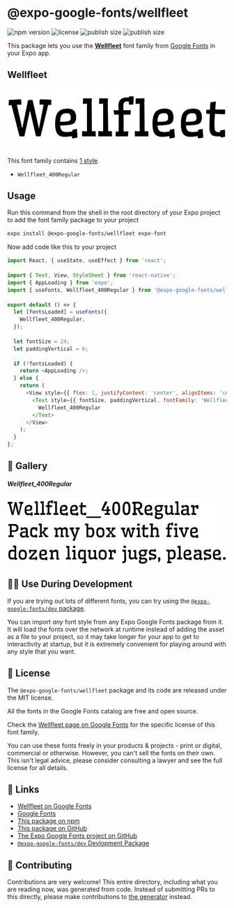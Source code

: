 # @expo-google-fonts/wellfleet

![npm version](https://flat.badgen.net/npm/v/@expo-google-fonts/wellfleet)
![license](https://flat.badgen.net/github/license/expo/google-fonts)
![publish size](https://flat.badgen.net/packagephobia/install/@expo-google-fonts/wellfleet)
![publish size](https://flat.badgen.net/packagephobia/publish/@expo-google-fonts/wellfleet)

This package lets you use the [**Wellfleet**](https://fonts.google.com/specimen/Wellfleet) font family from [Google Fonts](https://fonts.google.com/) in your Expo app.

## Wellfleet

![Wellfleet](./font-family.png)

This font family contains [1 style](#-gallery).

- `Wellfleet_400Regular`

## Usage

Run this command from the shell in the root directory of your Expo project to add the font family package to your project
```sh
expo install @expo-google-fonts/wellfleet expo-font
```

Now add code like this to your project
```js
import React, { useState, useEffect } from 'react';

import { Text, View, StyleSheet } from 'react-native';
import { AppLoading } from 'expo';
import { useFonts, Wellfleet_400Regular } from '@expo-google-fonts/wellfleet';

export default () => {
  let [fontsLoaded] = useFonts({
    Wellfleet_400Regular,
  });

  let fontSize = 24;
  let paddingVertical = 6;

  if (!fontsLoaded) {
    return <AppLoading />;
  } else {
    return (
      <View style={{ flex: 1, justifyContent: 'center', alignItems: 'center' }}>
        <Text style={{ fontSize, paddingVertical, fontFamily: 'Wellfleet_400Regular' }}>
          Wellfleet_400Regular
        </Text>
      </View>
    );
  }
};

```

## 🔡 Gallery

##### Wellfleet_400Regular
![Wellfleet_400Regular](./Wellfleet_400Regular.ttf.png)


## 👩‍💻 Use During Development

If you are trying out lots of different fonts, you can try using the [`@expo-google-fonts/dev` package](https://github.com/expo/google-fonts/tree/master/font-packages/dev#readme).

You can import *any* font style from any Expo Google Fonts package from it. It will load the fonts
over the network at runtime instead of adding the asset as a file to your project, so it may take longer
for your app to get to interactivity at startup, but it is extremely convenient
for playing around with any style that you want.

## 📖 License

The `@expo-google-fonts/wellfleet` package and its code are released under the MIT license.

All the fonts in the Google Fonts catalog are free and open source.

Check the [Wellfleet page on Google Fonts](https://fonts.google.com/specimen/Wellfleet) for the specific license of this font family.

You can use these fonts freely in your products & projects - print or digital, commercial or otherwise. However, you can't sell the fonts on their own. This isn't legal advice, please consider consulting a lawyer and see the full license for all details.

## 🔗 Links

- [Wellfleet on Google Fonts](https://fonts.google.com/specimen/Wellfleet)
- [Google Fonts](https://fonts.google.com/)
- [This package on npm](https://www.npmjs.com/package/@expo-google-fonts/wellfleet)
- [This package on GitHub](https://github.com/expo/google-fonts/tree/master/font-packages/wellfleet)
- [The Expo Google Fonts project on GitHub](https://github.com/expo/google-fonts)
- [`@expo-google-fonts/dev` Devlopment Package](https://github.com/expo/google-fonts/tree/master/font-packages/dev)

## 🤝 Contributing

Contributions are very welcome! This entire directory, including what you are reading now, was generated from code. Instead of submitting PRs to this directly, please make contributions to [the generator](https://github.com/expo/google-fonts/tree/master/packages/generator) instead.
